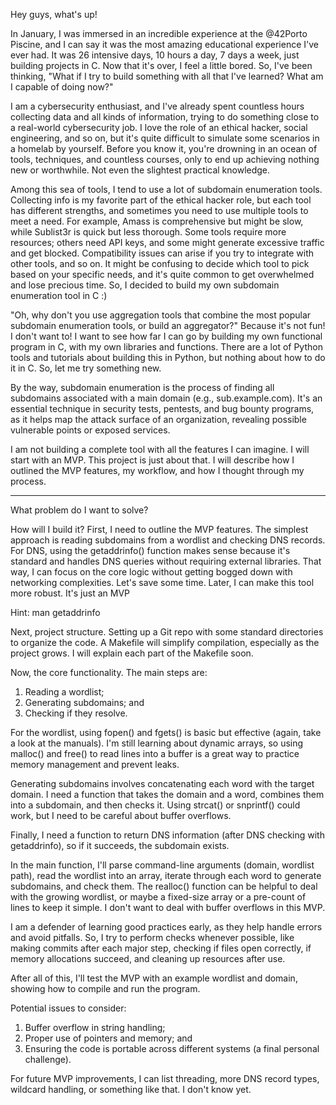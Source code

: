 Hey guys, what's up!

In January, I was immersed in an incredible experience at the @42Porto Piscine, and I can say it was the most amazing educational experience I've ever had. It was 26 intensive days, 10 hours a day, 7 days a week, just building projects in C. Now that it's over, I feel a little bored. So, I've been thinking, "What if I try to build something with all that I've learned? What am I capable of doing now?"

I am a cybersecurity enthusiast, and I've already spent countless hours collecting data and all kinds of information, trying to do something close to a real-world cybersecurity job. I love the role of an ethical hacker, social engineering, and so on, but it's quite difficult to simulate some scenarios in a homelab by yourself. Before you know it, you're drowning in an ocean of tools, techniques, and countless courses, only to end up achieving nothing new or worthwhile. Not even the slightest practical knowledge.

Among this sea of tools, I tend to use a lot of subdomain enumeration tools. Collecting info is my favorite part of the ethical hacker role, but each tool has different strengths, and sometimes you need to use multiple tools to meet a need. For example, Amass is comprehensive but might be slow, while Sublist3r is quick but less thorough. Some tools require more resources; others need API keys, and some might generate excessive traffic and get blocked. Compatibility issues can arise if you try to integrate with other tools, and so on. It might be confusing to decide which tool to pick based on your specific needs, and it's quite common to get overwhelmed and lose precious time. So, I decided to build my own subdomain enumeration tool in C :)

"Oh, why don't you use aggregation tools that combine the most popular subdomain enumeration tools, or build an aggregator?" Because it's not fun! I don't want to! I want to see how far I can go by building my own functional program in C, with my own libraries and functions. There are a lot of Python tools and tutorials about building this in Python, but nothing about how to do it in C. So, let me try something new.

By the way, subdomain enumeration is the process of finding all subdomains associated with a main domain (e.g., sub.example.com). It's an essential technique in security tests, pentests, and bug bounty programs, as it helps map the attack surface of an organization, revealing possible vulnerable points or exposed services.

I am not building a complete tool with all the features I can imagine. I will start with an MVP. This project is just about that. I will describe how I outlined the MVP features, my workflow, and how I thought through my process.

----
What problem do I want to solve?


How will I build it?
First, I need to outline the MVP features. The simplest approach is reading subdomains from a wordlist and checking DNS records. For DNS, using the getaddrinfo() function makes sense because it's standard and handles DNS queries without requiring external libraries. That way, I can focus on the core logic without getting bogged down with networking complexities. Let's save some time. Later, I can make this tool more robust. It's just an MVP

Hint: man getaddrinfo

Next, project structure. Setting up a Git repo with some standard directories to organize the code. A Makefile will simplify compilation, especially as the project grows. I will explain each part of the Makefile soon.

Now, the core functionality. The main steps are:

1. Reading a wordlist;
2. Generating subdomains; and
3. Checking if they resolve.

For the wordlist, using fopen() and fgets() is basic but effective (again, take a look at the manuals). I'm still learning about dynamic arrays, so using malloc() and free() to read lines into a buffer is a great way to practice memory management and prevent leaks.

Generating subdomains involves concatenating each word with the target domain. I need a function that takes the domain and a word, combines them into a subdomain, and then checks it. Using strcat() or snprintf() could work, but I need to be careful about buffer overflows.

Finally, I need a function to return DNS information (after DNS checking with getaddrinfo), so if it succeeds, the subdomain exists.

In the main function, I'll parse command-line arguments (domain, wordlist path), read the wordlist into an array, iterate through each word to generate subdomains, and check them. The realloc() function can be helpful to deal with the growing wordlist, or maybe a fixed-size array or a pre-count of lines to keep it simple. I don't want to deal with buffer overflows in this MVP.

I am a defender of learning good practices early, as they help handle errors and avoid pitfalls. So, I try to perform checks whenever possible, like making commits after each major step, checking if files open correctly, if memory allocations succeed, and cleaning up resources after use.

After all of this, I'll test the MVP with an example wordlist and domain, showing how to compile and run the program.

Potential issues to consider:

1. Buffer overflow in string handling;
2. Proper use of pointers and memory; and
3. Ensuring the code is portable across different systems (a final personal challenge).

For future MVP improvements, I can list threading, more DNS record types, wildcard handling, or something like that. I don't know yet.
